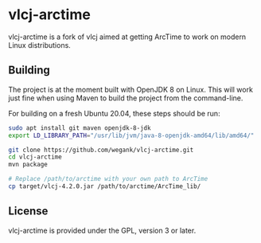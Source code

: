 vlcj-arctime
====

vlcj-arctime is a fork of vlcj aimed at getting ArcTime to work on modern Linux distributions. 



## Building

The project is at the moment built with OpenJDK 8 on Linux. This will
work just fine when using Maven to build the project from the command-line.

For building on a fresh Ubuntu 20.04, these steps should be run:

```bash
sudo apt install git maven openjdk-8-jdk
export LD_LIBRARY_PATH="/usr/lib/jvm/java-8-openjdk-amd64/lib/amd64/"

git clone https://github.com/wegank/vlcj-arctime.git
cd vlcj-arctime
mvn package

# Replace /path/to/arctime with your own path to ArcTime
cp target/vlcj-4.2.0.jar /path/to/arctime/ArcTime_lib/
```



License
-------

vlcj-arctime is provided under the GPL, version 3 or later.

